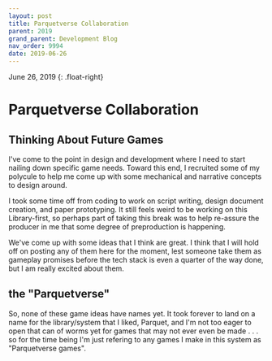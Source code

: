```yaml
---
layout: post
title: Parquetverse Collaboration
parent: 2019
grand_parent: Development Blog
nav_order: 9994
date: 2019-06-26
---
```

June 26, 2019
{: .float-right}

# Parquetverse Collaboration

## Thinking About Future Games

I've come to the point in design and development where I need to start nailing down specific game needs.
Toward this end, I recruited some of my polycule to help me come up with some mechanical and narrative concepts to design around.

I took some time off from coding to work on script writing, design document creation, and paper prototyping.
It still feels weird to be working on this Library-first, so perhaps part of taking this break was to help re-assure the producer in me that some degree of preproduction is happening.

We've come up with some ideas that I think are great.
I think that I will hold off on posting any of them here for the moment, lest someone take them as gameplay promises before the tech stack is even a quarter of the way done, but I am really excited about them.

## the "Parquetverse"

So, none of these game ideas have names yet.
It took forever to land on a name for the library/system that I liked, Parquet, and I'm not too eager to open that can of worms yet for games that may not ever even be made . . .
so for the time being I'm just refering to any games I make in this system as "Parquetverse games".
